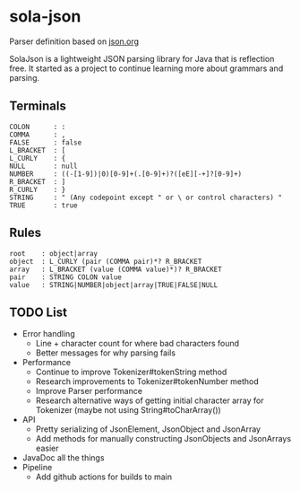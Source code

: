 # sola-json
Parser definition based on [json.org](https://www.json.org/json-en.html)

SolaJson is a lightweight JSON parsing library for Java that is reflection free.
It started as a project to continue learning more about grammars and parsing.

## Terminals
```
COLON      : :
COMMA      : ,
FALSE      : false
L_BRACKET  : [
L_CURLY    : {
NULL       : null
NUMBER     : ((-[1-9])|0)[0-9]+(.[0-9]+)?([eE][-+]?[0-9]+)
R_BRACKET  : ]
R_CURLY    : }
STRING     : " (Any codepoint except " or \ or control characters) "
TRUE       : true
```

## Rules
```
root    : object|array
object  : L_CURLY (pair (COMMA pair)*? R_BRACKET
array   : L_BRACKET (value (COMMA value)*)? R_BRACKET
pair    : STRING COLON value
value   : STRING|NUMBER|object|array|TRUE|FALSE|NULL
```


## TODO List
* Error handling
  * Line + character count for where bad characters found
  * Better messages for why parsing fails
* Performance
  * Continue to improve Tokenizer#tokenString method
  * Research improvements to Tokenizer#tokenNumber method
  * Improve Parser performance
  * Research alternative ways of getting initial character array for Tokenizer (maybe not using String#toCharArray())
* API
  * Pretty serializing of JsonElement, JsonObject and JsonArray
  * Add methods for manually constructing JsonObjects and JsonArrays easier
* JavaDoc all the things
* Pipeline
  * Add github actions for builds to main
